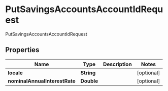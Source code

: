 

# PutSavingsAccountsAccountIdRequest

PutSavingsAccountsAccountIdRequest

## Properties

| Name | Type | Description | Notes |
|------------ | ------------- | ------------- | -------------|
|**locale** | **String** |  |  [optional] |
|**nominalAnnualInterestRate** | **Double** |  |  [optional] |



